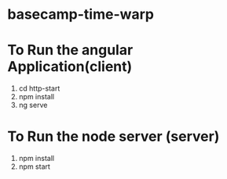 # basecamp-time-warp

# To Run the angular Application(client)
1. cd http-start
2. npm install
3. ng serve

# To Run the node server (server)
1. npm install
2. npm start

